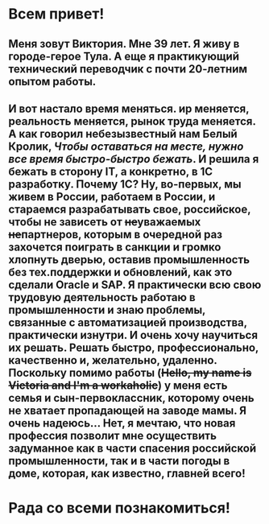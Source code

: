# Всем привет!
## Меня зовут Виктория. Мне 39 лет. Я живу в городе-герое Тула. А еще я практикующий технический переводчик с почти 20-летним опытом работы.

## И вот настало время меняться. ир меняется, реальность меняется, рынок труда меняется. А как говорил небезызвестный нам Белый Кролик, *Чтобы оставаться на месте, нужно все время быстро-быстро бежать*. И решила я бежать в сторону IT, а конкретно, в 1С разработку. Почему 1С? Ну, во-первых, мы живем в России, работаем в России, и стараемся разрабатывать свое, российское, чтобы не зависеть от ~~не~~уважаемых ~~не~~партнеров, которым в очередной раз захочется поиграть в санкции и громко хлопнуть дверью, оставив промышленность без тех.поддержки и обновлений, как это сделали Oracle и SAP. Я практически всю свою трудовую деятельность работаю в промышленности и знаю проблемы, связанные с автоматизацией производства, практически изнутри. И очень хочу научиться их решать. Решать быстро, профессионально, качественно и, желательно, удаленно. Поскольку помимо работы (~~Hello, my name is Victoria and I'm a workaholic~~) у меня есть семья и сын-первоклассник, которому очень не хватает пропадающей на заводе мамы. Я очень надеюсь... Нет, я мечтаю, что новая профессия позволит мне осуществить задуманное как в части спасения российской промышленности, так и в части **погоды в доме**, которая, как известно, главней всего!

# Рада со всеми познакомиться!
